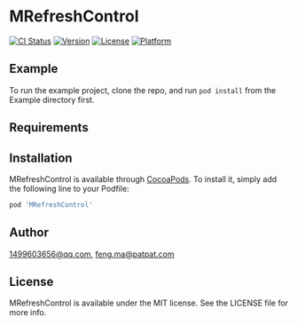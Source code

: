 # MRefreshControl

[![CI Status](https://img.shields.io/travis/1499603656@qq.com/MRefreshControl.svg?style=flat)](https://travis-ci.org/1499603656@qq.com/MRefreshControl)
[![Version](https://img.shields.io/cocoapods/v/MRefreshControl.svg?style=flat)](https://cocoapods.org/pods/MRefreshControl)
[![License](https://img.shields.io/cocoapods/l/MRefreshControl.svg?style=flat)](https://cocoapods.org/pods/MRefreshControl)
[![Platform](https://img.shields.io/cocoapods/p/MRefreshControl.svg?style=flat)](https://cocoapods.org/pods/MRefreshControl)

## Example

To run the example project, clone the repo, and run `pod install` from the Example directory first.

## Requirements

## Installation

MRefreshControl is available through [CocoaPods](https://cocoapods.org). To install
it, simply add the following line to your Podfile:

```ruby
pod 'MRefreshControl'
```

## Author

1499603656@qq.com, feng.ma@patpat.com

## License

MRefreshControl is available under the MIT license. See the LICENSE file for more info.
